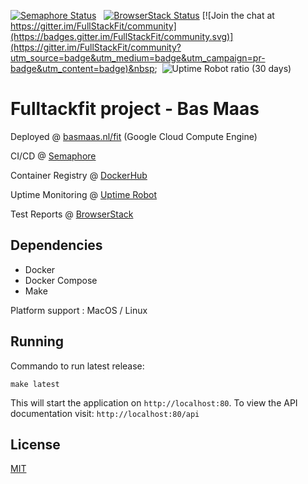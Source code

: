 [![Semaphore Status](https://Bamaas.semaphoreci.com/badges/FullStackFit/branches/master.svg?style=shields)](https://bamaas.semaphoreci.com/projects/FullStackFit/)&nbsp;&nbsp;
[![BrowserStack Status](https://automate.browserstack.com/badge.svg?badge_key=akVNb2w4dERMSzR0TEZFM0RmZTgzVGx1cTZRcnNRcmUrQm5oSXBiZFdCST0tLTBWdDlBNTRhdFRBa1hGK2IyWXU5cFE9PQ==--f354e3356bca1abe114cd7767b85d2a8fa540768)](https://automate.browserstack.com/public-build/akVNb2w4dERMSzR0TEZFM0RmZTgzVGx1cTZRcnNRcmUrQm5oSXBiZFdCST0tLTBWdDlBNTRhdFRBa1hGK2IyWXU5cFE9PQ==--f354e3356bca1abe114cd7767b85d2a8fa540768) [![Join the chat at https://gitter.im/FullStackFit/community](https://badges.gitter.im/FullStackFit/community.svg)](https://gitter.im/FullStackFit/community?utm_source=badge&utm_medium=badge&utm_campaign=pr-badge&utm_content=badge)&nbsp;&nbsp;
![Uptime Robot ratio (30 days)](https://img.shields.io/uptimerobot/ratio/m784599266-50bceabcc776dda1320c0df8?label=Uptime)

# Fulltackfit project - Bas Maas

Deployed @ [basmaas.nl/fit](https://basmaas.nl/fit) (Google Cloud Compute Engine)

CI/CD @ [Semaphore](https://bamaas.semaphoreci.com/projects/FullStackFit/)

Container Registry @ [DockerHub](https://hub.docker.com/u/bamaas)

Uptime Monitoring @ [Uptime Robot](https://stats.uptimerobot.com/zp8vnhRRwy)

Test Reports @ [BrowserStack](https://automate.browserstack.com/public-build/akVNb2w4dERMSzR0TEZFM0RmZTgzVGx1cTZRcnNRcmUrQm5oSXBiZFdCST0tLTBWdDlBNTRhdFRBa1hGK2IyWXU5cFE9PQ==--f354e3356bca1abe114cd7767b85d2a8fa540768?redirect=true)

## Dependencies
- Docker
- Docker Compose
- Make

Platform support : MacOS / Linux

## Running
Commando to run latest release:

`make latest`

This will start the application on `http://localhost:80`. To view the API documentation visit: `http://localhost:80/api`

## License
[MIT](https://github.com/bamaas/FullStackFit/blob/master/LICENSE.md)